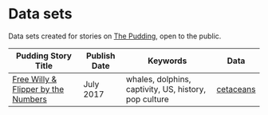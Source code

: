 # Data sets

Data sets created for stories on [The Pudding](https://pudding.cool), open to the public.

| Pudding Story Title | Publish Date | Keywords | Data | 
|---|---|---|---|
| [Free Willy & Flipper by the Numbers](https://pudding.cool/2017/07/cetaceans/) | July 2017 | whales, dolphins, captivity, US, history, pop culture | [cetaceans](https://github.com/polygraph-cool/data/cetaceans) 
